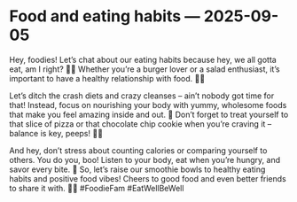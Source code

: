 # Food and eating habits — 2025-09-05

Hey, foodies! Let’s chat about our eating habits because hey, we all gotta eat, am I right? 🍔🥗 Whether you’re a burger lover or a salad enthusiast, it’s important to have a healthy relationship with food. 🥑🍰

Let’s ditch the crash diets and crazy cleanses – ain’t nobody got time for that! Instead, focus on nourishing your body with yummy, wholesome foods that make you feel amazing inside and out. 🌟 Don’t forget to treat yourself to that slice of pizza or that chocolate chip cookie when you’re craving it – balance is key, peeps! 🍕🍪

And hey, don’t stress about counting calories or comparing yourself to others. You do you, boo! Listen to your body, eat when you’re hungry, and savor every bite. 🤤 So, let’s raise our smoothie bowls to healthy eating habits and positive food vibes! Cheers to good food and even better friends to share it with. 🥂✨ #FoodieFam #EatWellBeWell